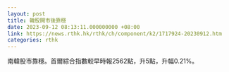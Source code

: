```yaml
---
layout: post
title: 韓股開市後靠穩
date: 2023-09-12 08:13:11.000000000 +08:00
link: https://news.rthk.hk/rthk/ch/component/k2/1717924-20230912.htm
categories: rthk
---
```


南韓股市靠穩。首爾綜合指數較早時報2562點，升5點，升幅0.21%。
